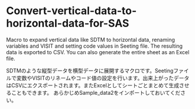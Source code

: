 # Convert-vertical-data-to-horizontal-data-for-SAS

Macro to expand vertical data like SDTM to horizontal data, renaming variables and VISIT and setting code values in Seeting file. The resulting data is exported to CSV. You can also generate the entire sheet as an Excel file.


SDTMのような縦型データを横型データに展開するマクロです。Seetingファイルで変数やVISITのリネームやコード値の設定を行います。出来上がったデータはCSVにエクスポートされます。またExcelとしてシートごとまとめて生成させることもできます。
あらかじめSample_data2をインポートしておいてください。
